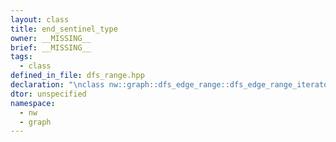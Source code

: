 ```yaml
---
layout: class
title: end_sentinel_type
owner: __MISSING__
brief: __MISSING__
tags:
  - class
defined_in_file: dfs_range.hpp
declaration: "\nclass nw::graph::dfs_edge_range::dfs_edge_range_iterator::end_sentinel_type;"
dtor: unspecified
namespace:
  - nw
  - graph
---
```


```{index}  end_sentinel_type
```

